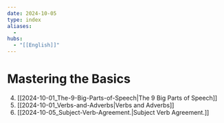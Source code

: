 ```yaml
---
date: 2024-10-05
type: index
aliases:
  -
hubs:
  - "[[English]]"
---
```


# Mastering the Basics

4. [[2024-10-01_The-9-Big-Parts-of-Speech|The 9 Big Parts of Speech]]
5. [[2024-10-01_Verbs-and-Adverbs|Verbs and Adverbs]]
7. [[2024-10-05_Subject-Verb-Agreement.|Subject Verb Agreement.]]
